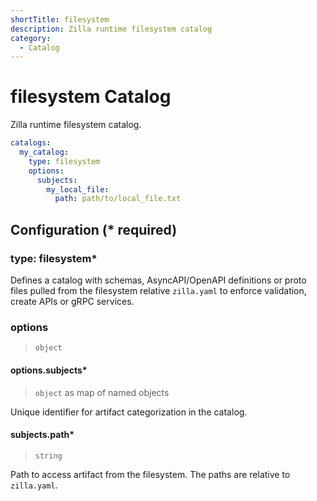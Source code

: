 ```yaml
---
shortTitle: filesystem
description: Zilla runtime filesystem catalog
category:
  - Catalog
---
```


# filesystem Catalog

Zilla runtime filesystem catalog.

```yaml {2}
catalogs:
  my_catalog:
    type: filesystem
    options:
      subjects:
        my_local_file:
          path: path/to/local_file.txt
```

## Configuration (\* required)

### type: filesystem\*

Defines a catalog with schemas, AsyncAPI/OpenAPI definitions or proto files pulled from the filesystem relative `zilla.yaml` to enforce validation, create APIs or gRPC services.

### options

> `object`

#### options.subjects\*

> `object` as map of named objects

Unique identifier for artifact categorization in the catalog.

#### subjects.path\*

> `string`

Path to access artifact from the filesystem. The paths are relative to `zilla.yaml`.
